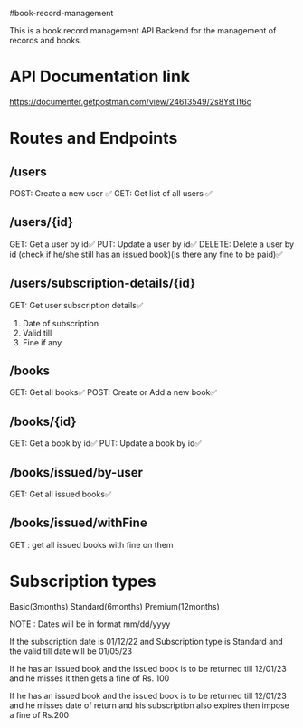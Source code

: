 #book-record-management

This is a book record management API Backend for the management of records and books.

# API Documentation link
https://documenter.getpostman.com/view/24613549/2s8YstTt6c

# Routes and Endpoints

## /users
POST: Create a new user ✅
GET: Get list of all users ✅

## /users/{id}
GET: Get a user by id✅
PUT: Update a user by id✅
DELETE: Delete a user by id (check if he/she still has an issued book)(is there any fine to be paid)✅

## /users/subscription-details/{id}
GET: Get user subscription details✅

1. Date of subscription
2. Valid till
3. Fine if any

## /books
GET: Get all books✅
POST: Create or Add a new book✅

## /books/{id}
GET: Get a book by id✅
PUT: Update a book by id✅

## /books/issued/by-user
GET: Get all issued books✅

## /books/issued/withFine
GET : get all issued books with fine on them

# Subscription types

Basic(3months)
Standard(6months)
Premium(12months)

NOTE : Dates will be in format mm/dd/yyyy

If the subscription date is 01/12/22
and Subscription type is Standard
and the valid till date will be 01/05/23

If he has an issued book and the issued book is to be returned till 12/01/23 and he misses it then gets a fine of  Rs. 100

If he has an issued book and the issued book is to be returned till 12/01/23 and he misses date of return and his subscription also expires then impose a fine of Rs.200
